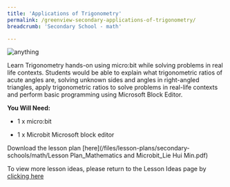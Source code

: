 ```yaml
---
title: 'Applications of Trigonometry'
permalink: /greenview-secondary-applications-of-trigonometry/
breadcrumb: 'Secondary School - math'

---
```



![anything](/images/in-schools/digital-maker/lesson-plans/secondary/greenview-secondary-trigonometry.jpg)

Learn Trigonometry hands-on using micro:bit while solving problems in real life contexts. Students would be able to explain what trigonometric ratios of acute angles are, solving unknown sides and angles in right-angled triangles, apply trigonometric ratios to solve problems in real-life contexts and perform basic programming using Microsoft Block Editor.

**You Will Need:**

* 1 x micro:bit

* 1 x Microbit Microsoft block editor

Download the lesson plan [here](/files/lesson-plans/secondary-schools/math/Lesson Plan_Mathematics and Microbit_Lie Hui Min.pdf)

To view more lesson ideas, please return to the Lesson Ideas page by [clicking here](/in-schools/digital-maker/lesson-ideas-secondary/)
